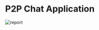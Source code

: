 # P2P Chat Application

![report](https://user-images.githubusercontent.com/33653098/42248145-d4cfd694-7f2c-11e8-8ab7-c26984fa56ae.jpg)

